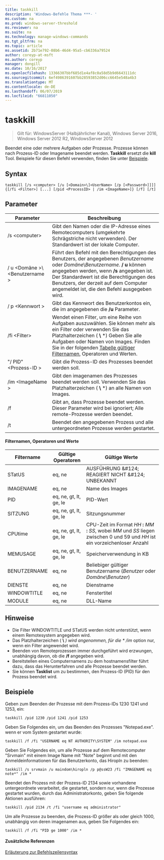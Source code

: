 ```yaml
---
title: taskkill
description: 'Windows-Befehle Thema ***- '
ms.custom: na
ms.prod: windows-server-threshold
ms.reviewer: na
ms.suite: na
ms.technology: manage-windows-commands
ms.tgt_pltfrm: na
ms.topic: article
ms.assetid: 2b71e792-08b6-46d4-95a5-cb6336a79524
author: coreyp-at-msft
ms.author: coreyp
manager: dongill
ms.date: 10/16/2017
ms.openlocfilehash: 13366307bbf685d1e4af8c0a58d5b9d6643111dc
ms.sourcegitcommit: 6ef4986391607bb28593852d06cc6645e548a4b3
ms.translationtype: MT
ms.contentlocale: de-DE
ms.lasthandoff: 06/07/2019
ms.locfileid: "66811050"
---
```

# <a name="taskkill"></a>taskkill

>Gilt für: WindowsServer (Halbjährlicher Kanal), Windows Server 2016, Windows Server 2012 R2, WindowsServer 2012

Beendet eine oder mehrere Aufgaben oder Prozesse. Prozesse können nach Prozess-ID oder Imagename beendet werden. **Taskkill** ersetzt die **kill** Tool.
Beispiele für diesen Befehl verwenden, finden Sie unter [Beispiele](#examples).

## <a name="syntax"></a>Syntax

```
taskkill [/s <computer> [/u [<Domain>\]<UserName> [/p [<Password>]]]] {[/fi <Filter>] [...] [/pid <ProcessID> | /im <ImageName>]} [/f] [/t]
```

## <a name="parameters"></a>Parameter

|         Parameter         |                                                                                                                                        Beschreibung                                                                                                                                        |
|---------------------------|-------------------------------------------------------------------------------------------------------------------------------------------------------------------------------------------------------------------------------------------------------------------------------------------|
|      /s \<computer>       |                                                                                    Gibt den Namen oder die IP-Adresse eines Remotecomputers (umgekehrte Schrägstriche nicht verwenden). Der Standardwert ist der lokale Computer.                                                                                     |
| / u \<Domäne >\\\<Benutzername > | Führt den Befehl mit den Berechtigungen des Benutzers, der angegebenen *Benutzername* oder *Domäne*\\*Benutzername*. **/ u** können angegeben werden, wenn **/s** angegeben ist. Der Standardwert ist die Berechtigungen des Benutzers, der derzeit auf dem Computer angemeldet ist, die den Befehl ausgegeben wird. |
|      / p \<Kennwort >       |                                                                                                   Gibt das Kennwort des Benutzerkontos ein, die im angegebenen die **/u** Parameter.                                                                                                   |
|       /fi \<Filter>       |          Wendet einen Filter, um eine Reihe von Aufgaben auszuwählen. Sie können mehr als ein Filter oder verwenden Sie das Platzhalterzeichen ( **\\** \*) Geben Sie alle Aufgaben oder Namen von Images. Finden Sie in der folgenden [Tabelle gültiger Filternamen](#filter-names-operators-and-values), Operatoren und Werten.           |
|     "/ PID" \<Prozess-ID >     |                                                                                                                 Gibt die Prozess-ID des Prozesses beendet werden soll.                                                                                                                 |
|     /im \<ImageName >      |                                                                                Gibt den imagenamen des Prozesses beendet werden soll. Verwenden Sie das Platzhalterzeichen ( **\\** \*) an alle Namen von Images.                                                                                |
|            /f             |                                                                    Gibt an, dass Prozesse beendet werden. Dieser Parameter wird bei ignoriert; Alle remote-Prozesse werden beendet.                                                                     |
|            /t             |                                                                                                          Beendet den angegebenen Prozess und alle untergeordneten Prozesse werden gestartet.                                                                                                          |

#### <a name="filter-names-operators-and-values"></a>Filternamen, Operatoren und Werte

| Filtername |    Gültige Operatoren     |                                                                Gültige Werte                                                                |
|-------------|------------------------|----------------------------------------------------------------------------------------------------------------------------------------------|
|   STatUS    |         eq, ne         |                                                 AUSFÜHRUNG &AMP;#124; REAGIERT NICHT &AMP;#124; UNBEKANNT                                                 |
|  IMAGENAME  |         eq, ne         |                                                                  Name des Images                                                                  |
|     PID     | eq, ne, gt, lt, ge, le |                                                                  PID-Wert                                                                   |
|   SITZUNG   | eq, ne, gt, lt, ge, le |                                                                Sitzungsnummer                                                                |
|   CPUtime   | eq, ne, gt, lt, ge, le | CPU-Zeit im Format <em>HH</em> **:** <em>MM</em> **:** <em>SS</em>, wobei *MM* und *SS* liegen zwischen 0 und 59 und *HH* ist ein vorzeichenloser Anzahl |
|  MEMUSAGE   | eq, ne, gt, lt, ge, le |                                                              Speicherverwendung in KB                                                              |
|  BENUTZERNAME   |         eq, ne         |                                               Beliebiger gültiger Benutzername (*Benutzer* oder *Domäne*\\*Benutzer*)                                               |
|  DIENSTE   |         eq, ne         |                                                                 Dienstname                                                                 |
| WINDOWTITLE |         eq, ne         |                                                                 Fenstertitel                                                                 |
|   MODULE   |         eq, ne         |                                                                   DLL-Name                                                                   |

## <a name="remarks"></a>Hinweise
* Die Filter WINDOWTITLE und STatUS werden nicht unterstützt, wenn einem Remotesystem angegeben wird.
* Das Platzhalterzeichen ( **\\** <em>) wird angenommen, für die * */im</em>*  option nur, wenn ein Filter angewendet wird.
* Beenden von Remoteprozessen immer durchgeführt wird erzwungen, unabhängig davon, ob die **/f** angegeben wird.
* Bereitstellen eines Computernamens zu dem hostnamensfilter führt dazu, dass das Herunterfahren und alle Prozesse beendet werden.
* Sie können **Tasklist** um zu bestimmen, den Prozess-ID (PID) für den Prozess beendet wird.

## <a name="examples"></a>Beispiele

Geben zum Beenden der Prozesse mit dem Prozess-IDs 1230 1241 und 1253, ein:

```
taskkill /pid 1230 /pid 1241 /pid 1253
```

Geben Sie Folgendes ein, um das Beenden des Prozesses "Notepad.exe". wenn er vom System gestartet wurde:

```
taskkill /f /fi "USERNAME eq NT AUTHORITY\SYSTEM" /im notepad.exe
```

Geben Sie Folgendes ein, um alle Prozesse auf dem Remotecomputer "Srvmain" mit einem Image Name mit "Note" beginnt und mit den Anmeldeinformationen für das Benutzerkonto, das Hiropln zu beenden:

```
taskkill /s srvmain /u maindom\hiropln /p p@ssW23 /fi "IMAGENAME eq note*" /im *
```

Beendet den Prozess mit der Prozess-ID 2134 sowie vorhandene untergeordnete verarbeitet, die gestartet, sondern nur, wenn die Prozesse gestartet wurden, durch das Administratorkonto, geben Sie folgende Aktionen ausführen:

```
taskkill /pid 2134 /t /fi "username eq administrator"
```

Um alle Prozesse zu beenden, die Prozess-ID größer als oder gleich 1000, unabhängig von deren imagenamen aus, geben Sie Folgendes ein:

```
taskkill /f /fi "PID ge 1000" /im *
```

#### <a name="additional-references"></a>Zusätzliche Referenzen
[Erläuterung zur Befehlszeilensyntax](command-line-syntax-key.md)
